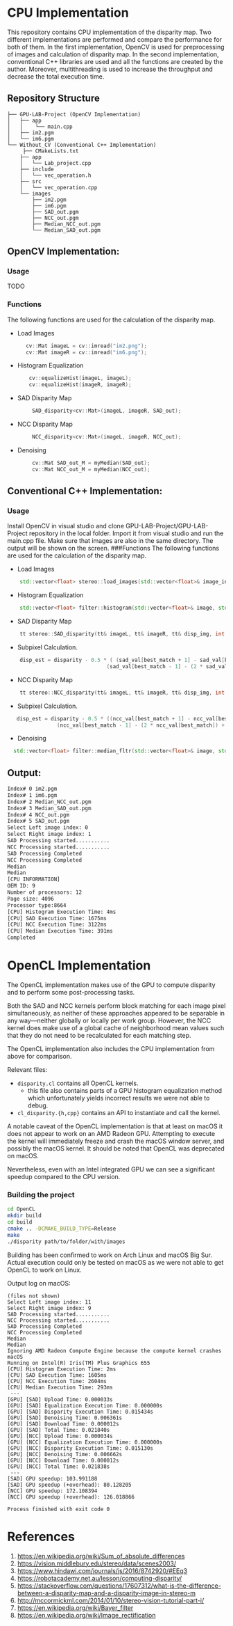# CPU Implementation

This repository contains CPU implementation of the disparity map.
Two different implementations are performed and compare the performance for both of them.
In the first implementation, OpenCV is used for preprocessing of images and calculation of disparity map.
In the second implementation, conventional C++ libraries are used and all the functions are created by the author.
Moreover, multithreading is used to increase the throughput and decrease the total execution time.

## Repository Structure
```
├── GPU-LAB-Project (OpenCV Implementation)
│   ├── app
│   │    └── main.cpp
│   ├── im2.pgm
│   └── im6.pgm 
└── Without_CV (Conventional C++ Implementation)
     ├── CMakeLists.txt
    ├── app
    │   └── Lab_project.cpp
    ├── include
    │   └── vec_operation.h
    ├── src
    │   └── vec_operation.cpp
    └── images
        ├── im2.pgm
        ├── im6.pgm
        ├── SAD_out.pgm
        ├── NCC_out.pgm
        ├── Median_NCC_out.pgm
        └── Median_SAD_out.pgm
```

## OpenCV Implementation:
### Usage
TODO
### Functions
The following functions are used for the calculation of the disparity map.
- Load Images
```cpp
      cv::Mat imageL = cv::imread("im2.png");
      cv::Mat imageR = cv::imread("im6.png");
```
- Histogram Equalization
```cpp
       cv::equalizeHist(imageL, imageL);
       cv::equalizeHist(imageR, imageR);
```
- SAD Disparity Map
```cpp
        SAD_disparity<cv::Mat>(imageL, imageR, SAD_out);
```
- NCC Disparity Map
```cpp
        NCC_disparity<cv::Mat>(imageL, imageR, NCC_out);
```
- Denoising
```cpp
        cv::Mat SAD_out_M = myMedian(SAD_out);
        cv::Mat NCC_out_M = myMedian(NCC_out);
```

## Conventional C++ Implementation:
### Usage
Install OpenCV in visual studio and clone GPU-LAB-Project/GPU-LAB-Project repository in the local folder. Import it from visual studio and run the main.cpp file. Make sure that images are also in the same directory. The output will be shown on the screen.
###Functions
The following functions are used for the calculation of the disparity map. 

- Load Images
```cpp
	std::vector<float> stereo::load_images(std::vector<float>& image_in, std::vector<float>& image_out, std::size_t inputWidth, std::size_t inputHeight) {
```
- Histogram Equalization
```cpp
    std::vector<float> filter::histogram(std::vector<float>& image, std::vector<float>& imageE, PerfTime* perf_out)
```
- SAD Disparity Map
```cpp
    tt stereo::SAD_disparity(tt& imageL, tt& imageR, tt& disp_img, int countX, int countY, PerfTime* perf_out)
```
  - Subpixel Calculation.
```cpp
    disp_est = disparity - 0.5 * ( (sad_val[best_match + 1] - sad_val[best_match - 1]) / 
								(sad_val[best_match - 1] - (2 * sad_val[best_match]) + sad_val[best_match + 1]));
```
- NCC Disparity Map
```cpp
    tt stereo::NCC_disparity(tt& imageL, tt& imageR, tt& disp_img, int countX, int countY, PerfTime* perf_out)
```
  - Subpixel Calculation.
```cpp
   disp_est = disparity - 0.5 * ((ncc_val[best_match + 1] - ncc_val[best_match - 1]) /
				(ncc_val[best_match - 1] - (2 * ncc_val[best_match]) + ncc_val[best_match + 1]));
```
- Denoising
```cpp
  std::vector<float> filter::median_fltr(std::vector<float>& image, std::vector<float>& image_out, size_t size, size_t countX, size_t countY, PerfTime* perf_out)
```

## Output:

```bash
Index# 0 im2.pgm
Index# 1 im6.pgm
Index# 2 Median_NCC_out.pgm
Index# 3 Median_SAD_out.pgm
Index# 4 NCC_out.pgm
Index# 5 SAD_out.pgm
Select Left image index: 0
Select Right image index: 1
SAD Processing started...........
NCC Processing started...........
SAD Processing Completed
NCC Processing Completed
Median
Median
[CPU INFORMATION]
OEM ID: 9
Number of processors: 12
Page size: 4096
Processor type:8664
[CPU] Histogram Execution Time: 4ms
[CPU] SAD Execution Time: 1675ms
[CPU] NCC Execution Time: 3122ms
[CPU] Median Execution Time: 391ms
Completed
```

# OpenCL Implementation
The OpenCL implementation makes use of the GPU to compute disparity
and to perform some post-processing tasks.

Both the SAD and NCC kernels perform block matching for each image pixel simultaneously, as neither
of these approaches appeared to be separable in any way—neither globally or locally per work group.
However, the NCC kernel does make use of a global cache of neighborhood mean values
such that they do not need to be recalculated for each matching step.

The OpenCL implementation also includes the CPU implementation from above for comparison.

Relevant files:

- `disparity.cl` contains all OpenCL kernels.
    - this file also contains parts of a GPU histogram equalization method which unfortunately
      yields incorrect results we were not able to debug.
- `cl_disparity.{h,cpp}` contains an API to instantiate and call the kernel.

A notable caveat of the OpenCL implementation is that at least on macOS
it does not appear to work on an AMD Radeon GPU.
Attempting to execute the kernel will immediately freeze and crash the macOS window server, and
possibly the macOS kernel. It should be noted that OpenCL was deprecated on macOS.

Nevertheless, even with an Intel integrated GPU we can see a significant speedup compared to the CPU version.

### Building the project
```sh
cd OpenCL
mkdir build
cd build
cmake .. -DCMAKE_BUILD_TYPE=Release
make
./disparity path/to/folder/with/images
```

Building has been confirmed to work on Arch Linux and macOS Big Sur.
Actual execution could only be tested on macOS as we were not able to get OpenCL to work on Linux.

Output log on macOS:

```
(files not shown)
Select Left image index: 11
Select Right image index: 9
SAD Processing started...........
NCC Processing started...........
SAD Processing Completed
NCC Processing Completed
Median
Median
Ignoring AMD Radeon Compute Engine because the compute kernel crashes macOS
Running on Intel(R) Iris(TM) Plus Graphics 655
[CPU] Histogram Execution Time: 2ms
[CPU] SAD Execution Time: 1605ms
[CPU] NCC Execution Time: 2604ms
[CPU] Median Execution Time: 293ms
 --- 
[GPU] [SAD] Upload Time: 0.000033s
[GPU] [SAD] Equalization Execution Time: 0.000000s
[GPU] [SAD] Disparity Execution Time: 0.015434s
[GPU] [SAD] Denoising Time: 0.006361s
[GPU] [SAD] Download Time: 0.000012s
[GPU] [SAD] Total Time: 0.021840s
[GPU] [NCC] Upload Time: 0.000034s
[GPU] [NCC] Equalization Execution Time: 0.000000s
[GPU] [NCC] Disparity Execution Time: 0.015130s
[GPU] [NCC] Denoising Time: 0.006662s
[GPU] [NCC] Download Time: 0.000012s
[GPU] [NCC] Total Time: 0.021838s
 --- 
[SAD] GPU speedup: 103.991188
[SAD] GPU speedup (+overhead): 80.128205
[NCC] GPU speedup: 172.108394
[NCC] GPU speedup (+overhead): 126.018866

Process finished with exit code 0
```

# References
1. https://en.wikipedia.org/wiki/Sum_of_absolute_differences
2. https://vision.middlebury.edu/stereo/data/scenes2003/
3. https://www.hindawi.com/journals/js/2016/8742920/#EEq3
4. https://robotacademy.net.au/lesson/computing-disparity/
5. https://stackoverflow.com/questions/17607312/what-is-the-difference-between-a-disparity-map-and-a-disparity-image-in-stereo-m
6. http://mccormickml.com/2014/01/10/stereo-vision-tutorial-part-i/
7. https://en.wikipedia.org/wiki/Bayer_filter
8. https://en.wikipedia.org/wiki/Image_rectification

